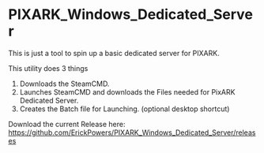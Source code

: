 # PIXARK_Windows_Dedicated_Server
This is just a tool to spin up a basic dedicated server for PIXARK.

This utility does 3 things

1. Downloads the SteamCMD.
2. Launches SteamCMD and downloads the Files needed for PixARK Dedicated Server.
3. Creates the Batch file for Launching. (optional desktop shortcut)
 
 
Download the current Release here: 
https://github.com/ErickPowers/PIXARK_Windows_Dedicated_Server/releases

